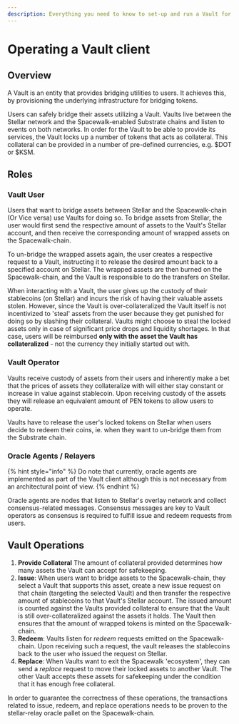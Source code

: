 ```yaml
---
description: Everything you need to know to set-up and run a Vault for Spacewalk
---
```


# Operating a Vault client

## Overview

A Vault is an entity that provides bridging utilities to users. It achieves this, by provisioning the underlying infrastructure for bridging tokens.

Users can safely bridge their assets utilizing a Vault. Vaults live between the Stellar network and the Spacewalk-enabled Substrate chains and listen to events on both networks. In order for the Vault to be able to provide its services, the Vault locks up a number of tokens that acts as collateral. This collateral can be provided in a number of pre-defined currencies, e.g. $DOT or $KSM. &#x20;

## Roles

### Vault User

Users that want to bridge assets between Stellar and the Spacewalk-chain (Or Vice versa) use Vaults for doing so. To bridge assets from Stellar, the user would first send the respective amount of assets to the Vault's Stellar account, and then receive the corresponding amount of wrapped assets on the Spacewalk-chain.&#x20;

To un-bridge the wrapped assets again, the user creates a respective request to a Vault, instructing it to release the desired amount back to a specified account on Stellar. The wrapped assets are then burned on the Spacewalk-chain, and the Vault is responsible to do the transfers on Stellar.

When interacting with a Vault, the user gives up the custody of their stablecoins (on Stellar) and incurs the risk of having their valuable assets stolen. However, since the Vault is over-collateralized the Vault itself is not incentivized to 'steal' assets from the user because they get punished for doing so by slashing their collateral. Vaults might choose to steal the locked assets only in case of significant price drops and liquidity shortages.  In that case, users will be reimbursed **only with the asset the Vault has collateralized** - not the currency they initially started out with.

### Vault Operator

Vaults receive custody of assets from their users and inherently make a bet that the prices of assets they collateralize with will either stay constant or increase in value against stablecoin. Upon receiving custody of the assets they will release an equivalent amount of PEN tokens to allow users to operate.

Vaults have to release the user's locked tokens on Stellar when users decide to redeem their coins, ie. when they want to un-bridge them from the Substrate chain.

### Oracle Agents / Relayers

{% hint style="info" %}
Do note that currently, oracle agents are implemented as part of the Vault client although this is not necessary from an architectural point of view.
{% endhint %}

Oracle agents are nodes that listen to Stellar's overlay network and collect consensus-related messages. Consensus messages are key to Vault operators as consensus is required to fulfill issue and redeem requests from users.

## Vault Operations

1. **Provide Collateral**  The amount of collateral provided determines how many assets the Vault can accept for safekeeping. &#x20;
2. **Issue**: When users want to bridge assets to the Spacewalk-chain, they select a Vault that supports this asset, create a new issue request on that chain (targeting the selected Vault) and then transfer the respective amount of stablecoins to that Vault's Stellar account. The issued amount is counted against the Vaults provided collateral to ensure that the Vault is still over-collateralized against the assets it holds. The Vault then ensures that the amount of wrapped tokens is minted on the Spacewalk-chain.
3. **Redeem**: Vaults listen for _redeem_ requests emitted on the Spacewalk-chain. Upon receiving such a request, the vault releases the stablecoins back to the user who issued the request on Stellar.
4. **Replace**: When Vaults want to exit the Spacewalk 'ecosystem', they can send a _replace_ request to move their locked assets to another Vault. The other Vault accepts these assets for safekeeping under the condition that it has enough free collateral.

In order to guarantee the correctness of these operations, the transactions related to issue, redeem, and replace operations needs to be proven to the stellar-relay oracle pallet on the Spacewalk-chain.&#x20;

